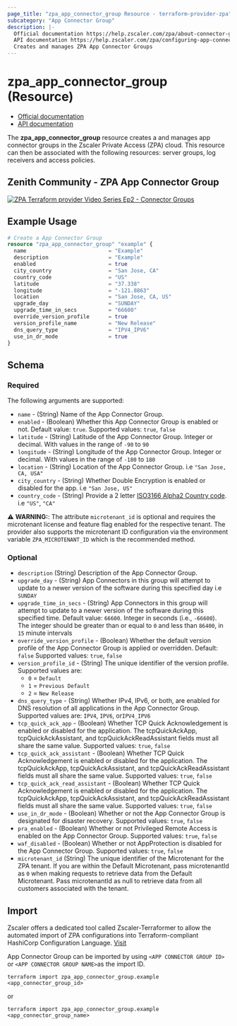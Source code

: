 ```yaml
---
page_title: "zpa_app_connector_group Resource - terraform-provider-zpa"
subcategory: "App Connector Group"
description: |-
  Official documentation https://help.zscaler.com/zpa/about-connector-groups
  API documentation https://help.zscaler.com/zpa/configuring-app-connector-groups-using-api
  Creates and manages ZPA App Connector Groups
---
```


# zpa_app_connector_group (Resource)

* [Official documentation](https://help.zscaler.com/zpa/about-connector-groups)
* [API documentation](https://help.zscaler.com/zpa/configuring-app-connector-groups-using-api)

The **zpa_app_connector_group** resource creates a and manages app connector groups in the Zscaler Private Access (ZPA) cloud. This resource can then be associated with the following resources: server groups, log receivers and access policies.

## Zenith Community - ZPA App Connector Group

[![ZPA Terraform provider Video Series Ep2 - Connector Groups](https://raw.githubusercontent.com/zscaler/terraform-provider-zpa/master/images/zpa_app_connector_group.svg)](https://community.zscaler.com/zenith/s/question/0D54u00009evlEoCAI/video-zpa-terraform-provider-video-series-ep2-connector-groups)

## Example Usage

```terraform
# Create a App Connector Group
resource "zpa_app_connector_group" "example" {
  name                          = "Example"
  description                   = "Example"
  enabled                       = true
  city_country                  = "San Jose, CA"
  country_code                  = "US"
  latitude                      = "37.338"
  longitude                     = "-121.8863"
  location                      = "San Jose, CA, US"
  upgrade_day                   = "SUNDAY"
  upgrade_time_in_secs          = "66600"
  override_version_profile      = true
  version_profile_name          = "New Release"
  dns_query_type                = "IPV4_IPV6"
  use_in_dr_mode                = true
}
```

## Schema

### Required

The following arguments are supported:

- `name` - (String) Name of the App Connector Group.
- `enabled` - (Boolean) Whether this App Connector Group is enabled or not. Default value: `true`. Supported values: `true`, `false`
- `latitude` - (String) Latitude of the App Connector Group. Integer or decimal. With values in the range of `-90` to `90`
- `longitude` - (String) Longitude of the App Connector Group. Integer or decimal. With values in the range of `-180` to `180`
- `location` - (String) Location of the App Connector Group. i.e ``"San Jose, CA, USA"``
- `city_country` - (String) Whether Double Encryption is enabled or disabled for the app. i.e ``"San Jose, US"``
- `country_code` - (String) Provide a 2 letter [ISO3166 Alpha2 Country code](https://en.wikipedia.org/wiki/List_of_ISO_3166_country_codes). i.e ``"US"``, ``"CA"``

⚠️ **WARNING:**: The attribute ``microtenant_id`` is optional and requires the microtenant license and feature flag enabled for the respective tenant. The provider also supports the microtenant ID configuration via the environment variable `ZPA_MICROTENANT_ID` which is the recommended method.

### Optional

- `description` (String) Description of the App Connector Group.
- `upgrade_day` - (String) App Connectors in this group will attempt to update to a newer version of the software during this specified day i.e ``SUNDAY``
- `upgrade_time_in_secs` - (String) App Connectors in this group will attempt to update to a newer version of the software during this specified time. Default value: `66600`. Integer in seconds (i.e., `-66600`). The integer should be greater than or equal to `0` and less than `86400`, in `15` minute intervals
- `override_version_profile` - (Boolean) Whether the default version profile of the App Connector Group is applied or overridden. Default: `false` Supported values: `true`, `false`
- `version_profile_id` - (String) The unique identifier of the version profile. Supported values are:
  - ``0`` = ``Default``
  - ``1`` = ``Previous Default``
  - ``2`` = ``New Release``
- `dns_query_type` - (String) Whether IPv4, IPv6, or both, are enabled for DNS resolution of all applications in the App Connector Group. Supported values are: ``IPV4``, ``IPV6``, or``IPV4_IPV6``
- `tcp_quick_ack_app` - (Boolean) Whether TCP Quick Acknowledgement is enabled or disabled for the application. The tcpQuickAckApp, tcpQuickAckAssistant, and tcpQuickAckReadAssistant fields must all share the same value. Supported values: `true`, `false`
- `tcp_quick_ack_assistant` - (Boolean) Whether TCP Quick Acknowledgement is enabled or disabled for the application. The tcpQuickAckApp, tcpQuickAckAssistant, and tcpQuickAckReadAssistant fields must all share the same value. Supported values: `true`, `false`
- `tcp_quick_ack_read_assistant` - (Boolean) Whether TCP Quick Acknowledgement is enabled or disabled for the application. The tcpQuickAckApp, tcpQuickAckAssistant, and tcpQuickAckReadAssistant fields must all share the same value. Supported values: `true`, `false`
- `use_in_dr_mode` - (Boolean) Whether or not the App Connector Group is designated for disaster recovery. Supported values: `true`, `false`
- `pra_enabled` - (Boolean) Whether or not Privileged Remote Access is enabled on the App Connector Group. Supported values: `true`, `false`
- `waf_disabled` - (Boolean) Whether or not AppProtection is disabled for the App Connector Group. Supported values: `true`, `false`
- `microtenant_id` (String) The unique identifier of the Microtenant for the ZPA tenant. If you are within the Default Microtenant, pass microtenantId as `0` when making requests to retrieve data from the Default Microtenant. Pass microtenantId as null to retrieve data from all customers associated with the tenant.

## Import

Zscaler offers a dedicated tool called Zscaler-Terraformer to allow the automated import of ZPA configurations into Terraform-compliant HashiCorp Configuration Language.
[Visit](https://github.com/zscaler/zscaler-terraformer)

App Connector Group can be imported by using `<APP CONNECTOR GROUP ID>` or `<APP CONNECTOR GROUP NAME>`as the import ID.

```shell
terraform import zpa_app_connector_group.example <app_connector_group_id>
```

or

```shell
terraform import zpa_app_connector_group.example <app_connector_group_name>
```
